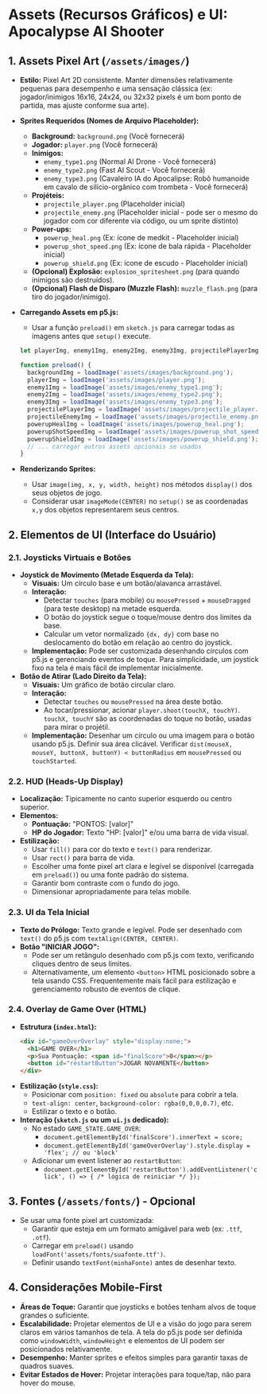 # Assets (Recursos Gráficos) e UI: Apocalypse AI Shooter

## 1. Assets Pixel Art (`/assets/images/`)

*   **Estilo:** Pixel Art 2D consistente. Manter dimensões relativamente pequenas para desempenho e uma sensação clássica (ex: jogador/inimigos 16x16, 24x24, ou 32x32 pixels é um bom ponto de partida, mas ajuste conforme sua arte).
*   **Sprites Requeridos (Nomes de Arquivo Placeholder):**
    *   **Background:** `background.png` (Você fornecerá)
    *   **Jogador:** `player.png` (Você fornecerá)
    *   **Inimigos:**
        *   `enemy_type1.png` (Normal AI Drone - Você fornecerá)
        *   `enemy_type2.png` (Fast AI Scout - Você fornecerá)
        *   `enemy_type3.png` (Cavaleiro IA do Apocalipse: Robô humanoide em cavalo de silício-orgânico com trombeta - Você fornecerá)
    *   **Projéteis:**
        *   `projectile_player.png` (Placeholder inicial)
        *   `projectile_enemy.png` (Placeholder inicial - pode ser o mesmo do jogador com cor diferente via código, ou um sprite distinto)
    *   **Power-ups:**
        *   `powerup_heal.png` (Ex: ícone de medkit - Placeholder inicial)
        *   `powerup_shot_speed.png` (Ex: ícone de bala rápida - Placeholder inicial)
        *   `powerup_shield.png` (Ex: ícone de escudo - Placeholder inicial)
    *   **(Opcional) Explosão:** `explosion_spritesheet.png` (para quando inimigos são destruídos).
    *   **(Opcional) Flash de Disparo (Muzzle Flash):** `muzzle_flash.png` (para tiro do jogador/inimigo).

*   **Carregando Assets em p5.js:**
    *   Usar a função `preload()` em `sketch.js` para carregar todas as imagens antes que `setup()` execute.
    ```javascript
    let playerImg, enemy1Img, enemy2Img, enemy3Img, projectilePlayerImg, projectileEnemyImg, powerupHealImg, powerupShotSpeedImg, powerupShieldImg, backgroundImg;

    function preload() {
      backgroundImg = loadImage('assets/images/background.png');
      playerImg = loadImage('assets/images/player.png');
      enemy1Img = loadImage('assets/images/enemy_type1.png');
      enemy2Img = loadImage('assets/images/enemy_type2.png');
      enemy3Img = loadImage('assets/images/enemy_type3.png');
      projectilePlayerImg = loadImage('assets/images/projectile_player.png');
      projectileEnemyImg = loadImage('assets/images/projectile_enemy.png');
      powerupHealImg = loadImage('assets/images/powerup_heal.png');
      powerupShotSpeedImg = loadImage('assets/images/powerup_shot_speed.png');
      powerupShieldImg = loadImage('assets/images/powerup_shield.png');
      // ... carregar outros assets opcionais se usados
    }
    ```
*   **Renderizando Sprites:**
    *   Usar `image(img, x, y, width, height)` nos métodos `display()` dos seus objetos de jogo.
    *   Considerar usar `imageMode(CENTER)` no `setup()` se as coordenadas `x,y` dos objetos representarem seus centros.

## 2. Elementos de UI (Interface do Usuário)

### 2.1. Joysticks Virtuais e Botões

*   **Joystick de Movimento (Metade Esquerda da Tela):**
    *   **Visuais:** Um círculo base e um botão/alavanca arrastável.
    *   **Interação:**
        *   Detectar `touches` (para mobile) ou `mousePressed` + `mouseDragged` (para teste desktop) na metade esquerda.
        *   O botão do joystick segue o toque/mouse dentro dos limites da base.
        *   Calcular um vetor normalizado `{dx, dy}` com base no deslocamento do botão em relação ao centro do joystick.
    *   **Implementação:** Pode ser customizada desenhando círculos com p5.js e gerenciando eventos de toque. Para simplicidade, um joystick fixo na tela é mais fácil de implementar inicialmente.
*   **Botão de Atirar (Lado Direito da Tela):**
    *   **Visuais:** Um gráfico de botão circular claro.
    *   **Interação:**
        *   Detectar `touches` ou `mousePressed` na área deste botão.
        *   Ao tocar/pressionar, acionar `player.shoot(touchX, touchY)`. `touchX, touchY` são as coordenadas do toque no botão, usadas para mirar o projétil.
    *   **Implementação:** Desenhar um círculo ou uma imagem para o botão usando p5.js. Definir sua área clicável. Verificar `dist(mouseX, mouseY, buttonX, buttonY) < buttonRadius` em `mousePressed` ou `touchStarted`.

### 2.2. HUD (Heads-Up Display)

*   **Localização:** Tipicamente no canto superior esquerdo ou centro superior.
*   **Elementos:**
    *   **Pontuação:** "PONTOS: [valor]"
    *   **HP do Jogador:** Texto "HP: [valor]" e/ou uma barra de vida visual.
*   **Estilização:**
    *   Usar `fill()` para cor do texto e `text()` para renderizar.
    *   Usar `rect()` para barra de vida.
    *   Escolher uma fonte pixel art clara e legível se disponível (carregada em `preload()`) ou uma fonte padrão do sistema.
    *   Garantir bom contraste com o fundo do jogo.
    *   Dimensionar apropriadamente para telas mobile.

### 2.3. UI da Tela Inicial

*   **Texto do Prólogo:** Texto grande e legível. Pode ser desenhado com `text()` do p5.js com `textAlign(CENTER, CENTER)`.
*   **Botão "INICIAR JOGO":**
    *   Pode ser um retângulo desenhado com p5.js com texto, verificando cliques dentro de seus limites.
    *   Alternativamente, um elemento `<button>` HTML posicionado sobre a tela usando CSS. Frequentemente mais fácil para estilização e gerenciamento robusto de eventos de clique.

### 2.4. Overlay de Game Over (HTML)

*   **Estrutura (`index.html`):**
    ```html
    <div id="gameOverOverlay" style="display:none;">
      <h1>GAME OVER</h1>
      <p>Sua Pontuação: <span id="finalScore">0</span></p>
      <button id="restartButton">JOGAR NOVAMENTE</button>
    </div>
    ```
*   **Estilização (`style.css`):**
    *   Posicionar com `position: fixed` ou `absolute` para cobrir a tela.
    *   `text-align: center`, `background-color: rgba(0,0,0,0.7)`, etc.
    *   Estilizar o texto e o botão.
*   **Interação (`sketch.js` ou um `ui.js` dedicado):**
    *   No estado `GAME_STATE.GAME_OVER`:
        *   `document.getElementById('finalScore').innerText = score;`
        *   `document.getElementById('gameOverOverlay').style.display = 'flex'; // ou 'block'`
    *   Adicionar um event listener ao `restartButton`:
        *   `document.getElementById('restartButton').addEventListener('click', () => { /* lógica de reiniciar */ });`

## 3. Fontes (`/assets/fonts/`) - Opcional

*   Se usar uma fonte pixel art customizada:
    *   Garantir que esteja em um formato amigável para web (ex: `.ttf`, `.otf`).
    *   Carregar em `preload()` usando `loadFont('assets/fonts/suafonte.ttf')`.
    *   Definir usando `textFont(minhaFonte)` antes de desenhar texto.

## 4. Considerações Mobile-First

*   **Áreas de Toque:** Garantir que joysticks e botões tenham alvos de toque grandes o suficiente.
*   **Escalabilidade:** Projetar elementos de UI e a visão do jogo para serem claros em vários tamanhos de tela. A tela do p5.js pode ser definida como `windowWidth`, `windowHeight` e elementos de UI podem ser posicionados relativamente.
*   **Desempenho:** Manter sprites e efeitos simples para garantir taxas de quadros suaves.
*   **Evitar Estados de Hover:** Projetar interações para toque/tap, não para hover do mouse. 